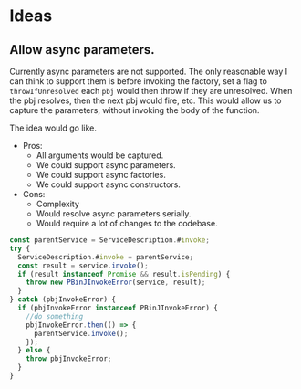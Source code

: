 # Ideas

## Allow async parameters.

Currently async parameters are not supported. The only reasonable way
I can think to support them is before invoking the factory, set a flag to `throwIfUnresolved` each `pbj` would then throw if they are unresolved. When the pbj resolves, then the next pbj would fire, etc. This would allow us to capture the parameters, without invoking the body of the function.

The idea would go like.

- Pros:
  - All arguments would be captured.
  - We could support async parameters.
  - We could support async factories.
  - We could support async constructors.
- Cons:
  - Complexity
  - Would resolve async parameters serially.
  - Would require a lot of changes to the codebase.

```typescript
const parentService = ServiceDescription.#invoke;
try {
  ServiceDescription.#invoke = parentService;
  const result = service.invoke();
  if (result instanceof Promise && result.isPending) {
    throw new PBinJInvokeError(service, result);
  }
} catch (pbjInvokeError) {
  if (pbjInvokeError instanceof PBinJInvokeError) {
    //do something
    pbjInvokeError.then(() => {
      parentService.invoke();
    });
  } else {
    throw pbjInvokeError;
  }
}
```
